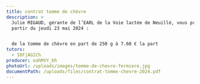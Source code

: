 ```yaml
---
title: contrat tomme de chèvre
description: >
  Julie MIGAUD, gérante de l’EARL de la Voie lactée de Neuillé, vous propose à
  partir du jeudi 23 mai 2024 :


  de la tomme de chèvre en part de 250 g à 7.60 € la part
tutors:
  - I8FjAGICh
producer: oahMVY_bh
photoUrl: /uploads/images/tomme-de-chevre-fermiere.jpg
documentPath: /uploads/files/contrat-tomme-chevre-2024.pdf
---
```

